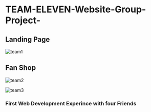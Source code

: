 # TEAM-ELEVEN-Website-Group-Project-


<h2>Landing Page</h2>

![team1](https://user-images.githubusercontent.com/76664856/112314678-4c3b3680-8ccf-11eb-97fb-2470e7e0bd04.PNG)

<h2>Fan Shop</h2>

![team2](https://user-images.githubusercontent.com/76664856/112314869-899fc400-8ccf-11eb-8ff1-9da360da5394.PNG)


![team3](https://user-images.githubusercontent.com/76664856/112314896-8f95a500-8ccf-11eb-84e9-c19b2044714d.PNG)


<h3>First Web Development Experince with four Friends</h3>



